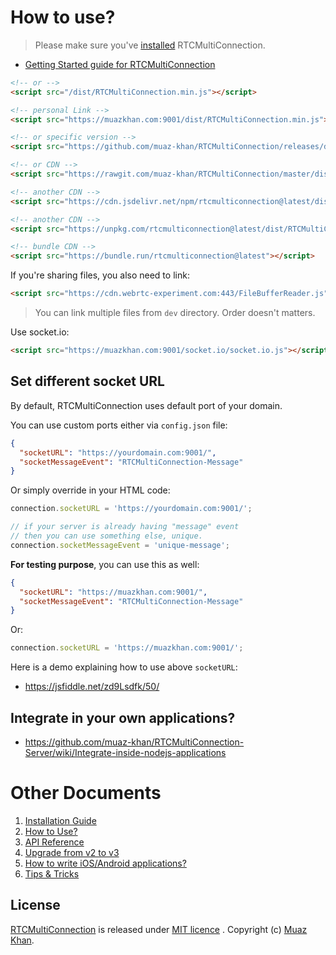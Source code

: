 # How to use?

> Please make sure you've [installed](https://github.com/muaz-khan/RTCMultiConnection/tree/master/docs/installation-guide.md) RTCMultiConnection.

* [Getting Started guide for RTCMultiConnection](https://github.com/muaz-khan/RTCMultiConnection/tree/master/docs/getting-started.md)

```html
<!-- or -->
<script src="/dist/RTCMultiConnection.min.js"></script>

<!-- personal Link -->
<script src="https://muazkhan.com:9001/dist/RTCMultiConnection.min.js"></script>

<!-- or specific version -->
<script src="https://github.com/muaz-khan/RTCMultiConnection/releases/download/3.4.7/RTCMultiConnection.js"></script>

<!-- or CDN -->
<script src="https://rawgit.com/muaz-khan/RTCMultiConnection/master/dist/RTCMultiConnection.min.js"></script>

<!-- another CDN -->
<script src="https://cdn.jsdelivr.net/npm/rtcmulticonnection@latest/dist/RTCMultiConnection.min.js"></script>

<!-- another CDN -->
<script src="https://unpkg.com/rtcmulticonnection@latest/dist/RTCMultiConnection.min.js"></script>

<!-- bundle CDN -->
<script src="https://bundle.run/rtcmulticonnection@latest"></script>
```

If you're sharing files, you also need to link:

```html
<script src="https://cdn.webrtc-experiment.com:443/FileBufferReader.js"></script>
```

> You can link multiple files from `dev` directory. Order doesn't matters.

Use socket.io:

```html
<script src="https://muazkhan.com:9001/socket.io/socket.io.js"></script>
```

## Set different socket URL

By default, RTCMultiConnection uses default port of your domain.

You can use custom ports either via `config.json` file:

```json
{
  "socketURL": "https://yourdomain.com:9001/",
  "socketMessageEvent": "RTCMultiConnection-Message"
}
```

Or simply override in your HTML code:

```javascript
connection.socketURL = 'https://yourdomain.com:9001/';

// if your server is already having "message" event
// then you can use something else, unique.
connection.socketMessageEvent = 'unique-message';
```

**For testing purpose**, you can use this as well:

```json
{
  "socketURL": "https://muazkhan.com:9001/",
  "socketMessageEvent": "RTCMultiConnection-Message"
}
```

Or:

```javascript
connection.socketURL = 'https://muazkhan.com:9001/';
```

Here is a demo explaining how to use above `socketURL`:

* https://jsfiddle.net/zd9Lsdfk/50/

## Integrate in your own applications?

* https://github.com/muaz-khan/RTCMultiConnection-Server/wiki/Integrate-inside-nodejs-applications

# Other Documents

1. [Installation Guide](https://github.com/muaz-khan/RTCMultiConnection/tree/master/docs/installation-guide.md)
2. [How to Use?](https://github.com/muaz-khan/RTCMultiConnection/tree/master/docs/how-to-use.md)
3. [API Reference](https://github.com/muaz-khan/RTCMultiConnection/tree/master/docs/api.md)
4. [Upgrade from v2 to v3](https://github.com/muaz-khan/RTCMultiConnection/tree/master/docs/upgrade.md)
5. [How to write iOS/Android applications?](https://github.com/muaz-khan/RTCMultiConnection/tree/master/docs/ios-android.md)
6. [Tips & Tricks](https://github.com/muaz-khan/RTCMultiConnection/blob/master/docs/tips-tricks.md)

## License

[RTCMultiConnection](https://github.com/muaz-khan/RTCMultiConnection) is released under [MIT licence](https://github.com/muaz-khan/RTCMultiConnection/blob/master/LICENSE.md) . Copyright (c) [Muaz Khan](http://www.MuazKhan.com/).

